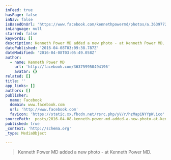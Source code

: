 ```yaml
---
inFeed: true
hasPage: false
inNav: false
isBasedOnUrl: 'https://www.facebook.com/kennethpowermd/photos/a.363977287139129.1073741827.363759950494196/363977277139130/?type=3'
inLanguage: null
starred: false
keywords: []
description: Kenneth Power MD added a new photo - at Kenneth Power MD.
datePublished: '2016-04-08T03:09:38.787Z'
dateModified: '2016-04-08T03:05:49.058Z'
author:
  - name: Kenneth Power MD
    url: 'http://facebook.com/363759950494196'
    avatar: {}
related: []
title: ''
app_links: []
authors: []
publisher:
  name: Facebook
  domain: www.facebook.com
  url: 'http://www.facebook.com'
  favicon: 'https://static.xx.fbcdn.net/rsrc.php/yV/r/hzMapiNYYpW.ico'
sourcePath: _posts/2016-04-08-kenneth-power-md-added-a-new-photo-at-kenneth-power-md.md
published: true
_context: 'http://schema.org'
_type: MediaObject

---
```

> Kenneth Power MD added a new photo - at Kenneth Power MD.